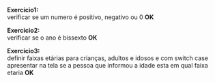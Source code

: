 **Exercicio1:**<br>
verificar se um numero é positivo, negativo ou 0 **OK**

**Exercicio2:**<br>
verificar se o ano é bissexto **OK**

**Exercicio3:**<br>
definir faixas etárias para crianças, adultos e idosos e com switch case apresentar
na tela se a pessoa que informou a idade esta em qual faixa etaria **OK**